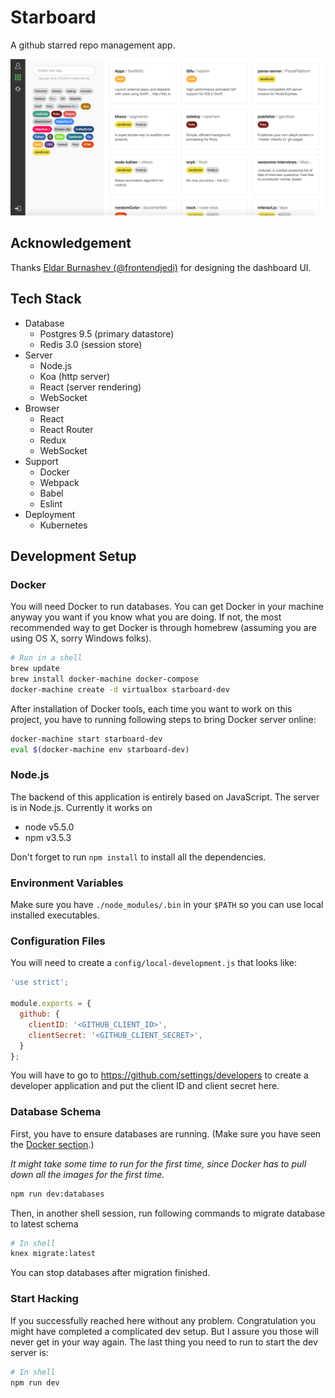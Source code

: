 # Starboard

A github starred repo management app.

![](./doc/dashboard-screenshot.png)

## Acknowledgement

Thanks [Eldar Burnashev (@frontendjedi)](https://twitter.com/frontendjedi) for designing the dashboard UI.

## Tech Stack

- Database
    - Postgres 9.5 (primary datastore)
    - Redis 3.0 (session store)
- Server
    - Node.js
    - Koa (http server)
    - React (server rendering)
    - WebSocket
- Browser
    - React
    - React Router
    - Redux
    - WebSocket
- Support
    - Docker
    - Webpack
    - Babel
    - Eslint
- Deployment
    - Kubernetes

## Development Setup

### Docker

You will need Docker to run databases. You can get Docker in your machine anyway you want if you know what you are doing. If not, the most recommended way to get Docker is through homebrew (assuming you are using OS X, sorry Windows folks).

```sh
# Run in a shell
brew update
brew install docker-machine docker-compose
docker-machine create -d virtualbox starboard-dev
```

After installation of Docker tools, each time you want to work on this project, you have to running following steps to bring Docker server online:

```sh
docker-machine start starboard-dev
eval $(docker-machine env starboard-dev)
```

### Node.js

The backend of this application is entirely based on JavaScript. The server is in Node.js. Currently it works on

- node v5.5.0
- npm v3.5.3

Don't forget to run `npm install` to install all the dependencies.

### Environment Variables

Make sure you have `./node_modules/.bin` in your `$PATH` so you can use local installed executables.

### Configuration Files

You will need to create a `config/local-development.js` that looks like:

```js
'use strict';

module.exports = {
  github: {
    clientID: '<GITHUB_CLIENT_ID>',
    clientSecret: '<GITHUB_CLIENT_SECRET>',
  }
};
```

You will have to go to https://github.com/settings/developers to create a developer application and put the client ID and client secret here.

### Database Schema

First, you have to ensure databases are running. (Make sure you have seen the [Docker section](#docker).)

_It might take some time to run for the first time, since Docker has to pull down all the images for the first time._

```sh
npm run dev:databases
```

Then, in another shell session, run following commands to migrate database to latest schema

```sh
# In shell
knex migrate:latest
```

You can stop databases after migration finished.

### Start Hacking

If you successfully reached here without any problem. Congratulation you might have completed a complicated dev setup. But I assure you those will never get in your way again. The last thing you need to run to start the dev server is:

```sh
# In shell
npm run dev
```
